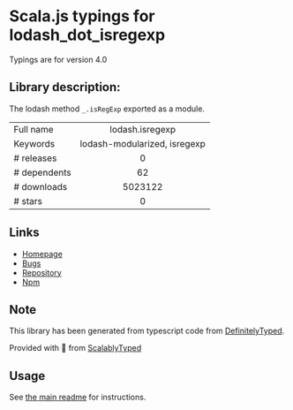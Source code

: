
# Scala.js typings for lodash_dot_isregexp

Typings are for version 4.0

## Library description:
The lodash method `_.isRegExp` exported as a module.

|                    |                 |
| ------------------ | :-------------: |
| Full name          | lodash.isregexp |
| Keywords           | lodash-modularized, isregexp |
| # releases         | 0 |
| # dependents       | 62 |
| # downloads        | 5023122 |
| # stars            | 0 |

## Links
- [Homepage](https://lodash.com/)
- [Bugs](https://github.com/lodash/lodash/issues)
- [Repository](https://github.com/lodash/lodash)
- [Npm](https://www.npmjs.com/package/lodash.isregexp)
    


## Note
This library has been generated from typescript code from [DefinitelyTyped](https://definitelytyped.org).

Provided with :purple_heart: from [ScalablyTyped](https://github.com/oyvindberg/ScalablyTyped)

## Usage
See [the main readme](../../readme.md) for instructions.


